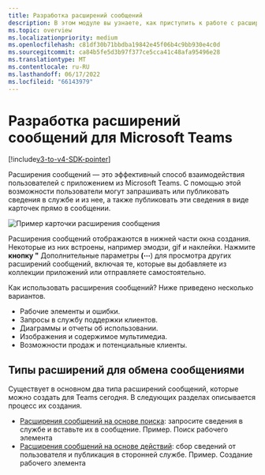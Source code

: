 ```yaml
---
title: Разработка расширений сообщений
description: В этом модуле вы узнаете, как приступить к работе с расширениями сообщений в Microsoft Teams
ms.topic: overview
ms.localizationpriority: medium
ms.openlocfilehash: c81df30b71bbdba19842e45f06b4c9bb930e4c0d
ms.sourcegitcommit: ca84b5fe5d3b97f377ce5cca41c48afa95496e28
ms.translationtype: MT
ms.contentlocale: ru-RU
ms.lasthandoff: 06/17/2022
ms.locfileid: "66143979"
---
```

# <a name="develop-message-extensions-for-microsoft-teams"></a>Разработка расширений сообщений для Microsoft Teams

[!include[v3-to-v4-SDK-pointer](~/includes/v3-to-v4-pointer-me.md)]

Расширения сообщений — это эффективный способ взаимодействия пользователей с приложением из Microsoft Teams. С помощью этой возможности пользователи могут запрашивать или публиковать сведения в службе и из нее, а также публиковать эти сведения в виде карточек прямо в сообщении.

![Пример карточки расширения сообщения](~/assets/images/compose-extensions/ceexample.png)

Расширения сообщений отображаются в нижней части окна создания. Некоторые из них встроены, например эмодзи, gif и наклейки. Нажмите **кнопку "** Дополнительные параметры **(&#8943;**) для просмотра других расширений сообщений, включая те, которые вы добавляете из коллекции приложений или отправляете самостоятельно.

Как использовать расширения сообщений? Ниже приведено несколько вариантов.

* Рабочие элементы и ошибки.
* Запросы в службу поддержки клиентов.
* Диаграммы и отчеты об использовании.
* Изображения и содержимое мультимедиа.
* Возможности продаж и потенциальные клиенты.

## <a name="types-of-message-extensions"></a>Типы расширений для обмена сообщениями

Существует в основном два типа расширений сообщений, которые можно создать для Teams сегодня. В следующих разделах описывается процесс их создания.

* [Расширения сообщений на основе поиска](~/resources/messaging-extension-v3/search-extensions.md): запросите сведения в службе и вставьте их в сообщение. Пример. Поиск рабочего элемента
* [Расширения сообщений на основе действий](~/resources/messaging-extension-v3/create-extensions.md): сбор сведений от пользователя и публикация в сторонней службе. Пример. Создание рабочего элемента
